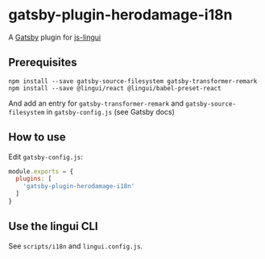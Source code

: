 # gatsby-plugin-herodamage-i18n
 
A [Gatsby](https://github.com/gatsbyjs/gatsby) plugin for [js-lingui](https://github.com/lingui/js-lingui)

## Prerequisites

```
npm install --save gatsby-source-filesystem gatsby-transformer-remark
npm install --save @lingui/react @lingui/babel-preset-react
```

And add an entry for `gatsby-transformer-remark` and `gatsby-source-filesystem` in `gatsby-config.js` (see Gatsby docs)  

## How to use

Edit `gatsby-config.js`:
```javascript
module.exports = {
  plugins: [
    'gatsby-plugin-herodamage-i18n'
  ]
}
```


## Use the lingui CLI

See `scripts/i18n` and `lingui.config.js`.

